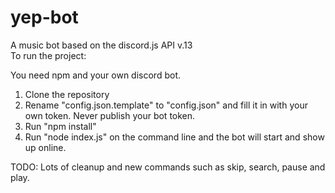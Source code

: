 # yep-bot
A music bot based on the discord.js API v.13  
To run the project:  
  
You need npm and your own discord bot.
  
1. Clone the repository
2. Rename "config.json.template" to "config.json" and fill it in with your own token. Never publish your bot token. 
3. Run "npm install"
4. Run "node index.js" on the command line and the bot will start and show up online.
  
TODO: Lots of cleanup and new commands such as skip, search, pause and play.
